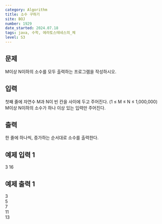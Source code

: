 ```yaml
---
category: Algorithm
title: 소수 구하기
site: BOJ
number: 1929
date_started: 2024.07.18
tags: java, 수학, 에라토스테네스의_체
level: S3
---
```


## 문제

M이상 N이하의 소수를 모두 출력하는 프로그램을 작성하시오.

## 입력

첫째 줄에 자연수 M과 N이 빈 칸을 사이에 두고 주어진다. (1 ≤ M ≤ N ≤ 1,000,000) M이상 N이하의 소수가 하나 이상 있는 입력만 주어진다.

## 출력

한 줄에 하나씩, 증가하는 순서대로 소수를 출력한다.

## 예제 입력 1

3 16

## 예제 출력 1

3  
5  
7  
11  
13
